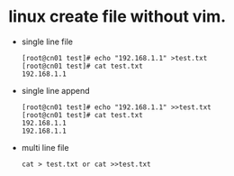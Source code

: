 # linux create file without vim.

- single line file
    ```
    [root@cn01 test]# echo "192.168.1.1" >test.txt
    [root@cn01 test]# cat test.txt 
    192.168.1.1

    ```
- single line append
    ```
    [root@cn01 test]# echo "192.168.1.1" >>test.txt
    [root@cn01 test]# cat test.txt 
    192.168.1.1
    192.168.1.1
    ```

- multi line file
  ```
  cat > test.txt or cat >>test.txt
  ```